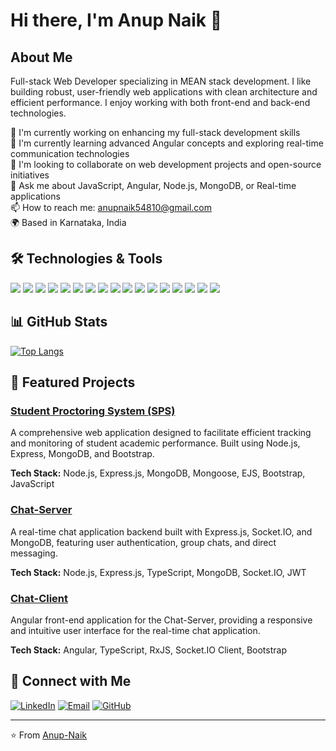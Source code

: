 # Hi there, I'm Anup Naik 👋

## About Me
Full-stack Web Developer specializing in MEAN stack development. I like building robust, user-friendly web applications with clean architecture and efficient performance. I enjoy working with both front-end and back-end technologies.

🔭 I'm currently working on enhancing my full-stack development skills  
🌱 I'm currently learning advanced Angular concepts and exploring real-time communication technologies  
👯 I'm looking to collaborate on web development projects and open-source initiatives  
💬 Ask me about JavaScript, Angular, Node.js, MongoDB, or Real-time applications  
📫 How to reach me: anupnaik54810@gmail.com  
🌍 Based in Karnataka, India  

## 🛠️ Technologies & Tools
![](https://img.shields.io/badge/Code-JavaScript-informational?style=flat&logo=javascript&logoColor=white&color=2bbc8a)
![](https://img.shields.io/badge/Code-TypeScript-informational?style=flat&logo=typescript&logoColor=white&color=2bbc8a)
![](https://img.shields.io/badge/Code-HTML5-informational?style=flat&logo=html5&logoColor=white&color=2bbc8a)
![](https://img.shields.io/badge/Code-CSS3-informational?style=flat&logo=css3&logoColor=white&color=2bbc8a)
![](https://img.shields.io/badge/Framework-Angular-informational?style=flat&logo=angular&logoColor=white&color=2bbc8a)
![](https://img.shields.io/badge/Framework-Express-informational?style=flat&logo=express&logoColor=white&color=2bbc8a)
![](https://img.shields.io/badge/Code-Bootstrap-informational?style=flat&logo=bootstrap&logoColor=white&color=2bbc8a)
![](https://img.shields.io/badge/Code-SASS-informational?style=flat&logo=sass&logoColor=white&color=2bbc8a)
![](https://img.shields.io/badge/Code-RxJS-informational?style=flat&logo=reactivex&logoColor=white&color=2bbc8a)
![](https://img.shields.io/badge/Runtime-NodeJS-informational?style=flat&logo=node.js&logoColor=white&color=2bbc8a)
![](https://img.shields.io/badge/DB-MongoDB-informational?style=flat&logo=mongodb&logoColor=white&color=2bbc8a)
![](https://img.shields.io/badge/API-REST-informational?style=flat&logo=fastapi&logoColor=white&color=2bbc8a)
![](https://img.shields.io/badge/API-GraphQL-informational?style=flat&logo=graphql&logoColor=white&color=2bbc8a)
![](https://img.shields.io/badge/API-Socket.IO-informational?style=flat&logo=socket.io&logoColor=white&color=2bbc8a)
![](https://img.shields.io/badge/Template-EJS-informational?style=flat&logo=ejs&logoColor=white&color=2bbc8a)
![](https://img.shields.io/badge/Tools-Git-informational?style=flat&logo=git&logoColor=white&color=2bbc8a)
![](https://img.shields.io/badge/Tools-Postman-informational?style=flat&logo=postman&logoColor=white&color=2bbc8a)

## 📊 GitHub Stats

[![Top Langs](https://github-readme-stats.vercel.app/api/top-langs/?username=Anup-Naik&layout=compact&theme=radical)](https://github.com/Anup-Naik)

## 🌟 Featured Projects

### [Student Proctoring System (SPS)](https://github.com/Anup-Naik/SPS)
A comprehensive web application designed to facilitate efficient tracking and monitoring of student academic performance. Built using Node.js, Express, MongoDB, and Bootstrap.

**Tech Stack:** Node.js, Express.js, MongoDB, Mongoose, EJS, Bootstrap, JavaScript

### [Chat-Server](https://github.com/Anup-Naik/Chat-Server)
A real-time chat application backend built with Express.js, Socket.IO, and MongoDB, featuring user authentication, group chats, and direct messaging.

**Tech Stack:** Node.js, Express.js, TypeScript, MongoDB, Socket.IO, JWT

### [Chat-Client](https://github.com/Anup-Naik/Chat-Client)
Angular front-end application for the Chat-Server, providing a responsive and intuitive user interface for the real-time chat application.

**Tech Stack:** Angular, TypeScript, RxJS, Socket.IO Client, Bootstrap

## 🔗 Connect with Me
[![LinkedIn](https://img.shields.io/badge/LinkedIn-0077B5?style=for-the-badge&logo=linkedin&logoColor=white)](https://www.linkedin.com/in/anup-naik-607050196)
[![Email](https://img.shields.io/badge/Email-D14836?style=for-the-badge&logo=gmail&logoColor=white)](mailto:anupnaik54810@gmail.com)
[![GitHub](https://img.shields.io/badge/GitHub-100000?style=for-the-badge&logo=github&logoColor=white)](https://github.com/Anup-Naik)

---

⭐️ From [Anup-Naik](https://github.com/Anup-Naik)
